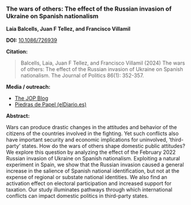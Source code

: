 ### The wars of others: The effect of the Russian invasion of Ukraine on Spanish nationalism

**Laia Balcells, Juan F Tellez, and Francisco Villamil**

**DOI:** [10.1086/726939](https://doi.org/10.1086/726939)

**Citation:**

> Balcells, Laia, Juan F Tellez, and Francisco Villamil (2024) The wars of others: The effect of the Russian invasion of Ukraine on Spanish nationalism. The Journal of Politics 86(1): 352-357.

**Media / outreach:**

- [The JOP Blog](https://jop.blogs.uni-hamburg.de/the-impact-of-distant-wars-on-nationalism-lessons-from-spain/)
- [Piedras de Papel (elDiario.es)](https://www.eldiario.es/piedrasdepapel/guerras-afectan-politicamente_132_10640558.html)

**Abstract:**

Wars can produce drastic changes in the attitudes and behavior of the citizens of the countries involved in the fighting. Yet such conflicts also have important security and economic implications for uninvolved, ‘third-party‘ states. How do the wars of others shape domestic public attitudes? We explore this question by analyzing the effect of the February 2022 Russian invasion of Ukraine on Spanish nationalism. Exploiting a natural experiment in Spain, we show that the Russian invasion caused a general increase in the salience of Spanish national identification, but not at the expense of regional or substate national identities. We also find an activation effect on electoral participation and increased support for taxation. Our study illuminates pathways through which international conflicts can impact domestic politics in third-party states.
